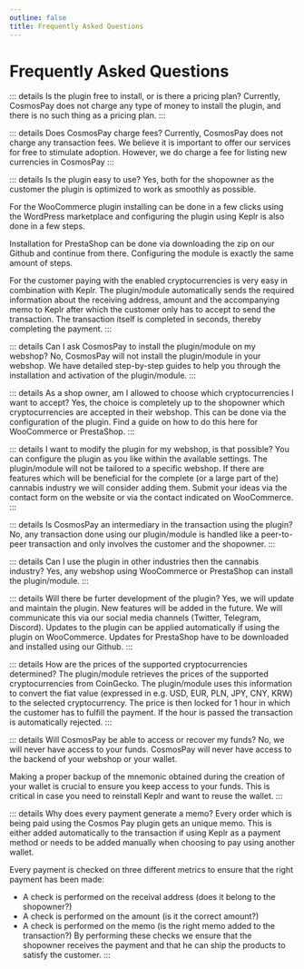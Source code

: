 ```yaml
---
outline: false
title: Frequently Asked Questions
---
```

# Frequently Asked Questions

::: details Is the plugin free to install, or is there a pricing plan?
Currently, CosmosPay does not charge any type of money to install the plugin, and there is no such thing as a pricing plan.
:::

::: details Does CosmosPay charge fees?
Currently, CosmosPay does not charge any transaction fees. We believe it is important to offer our services for free to stimulate adoption. However, we do charge a fee for listing new currencies in CosmosPay
:::

::: details Is the plugin easy to use?
Yes, both for the shopowner as the customer the plugin is optimized to work as smoothly as possible. 

For the WooCommerce plugin installing can be done in a few clicks using the WordPress marketplace and configuring the plugin using Keplr is also done in a few steps. 

Installation for PrestaShop can be done via downloading the zip on our Github and continue from there. Configuring the module is exactly the same amount of steps. 

For the customer paying with the enabled cryptocurrencies is very easy in combination with Keplr. The plugin/module automatically sends the required information about the receiving address, amount and the accompanying memo to Keplr after which the customer only has to accept to send the transaction. The transaction itself is completed in seconds, thereby completing the payment.
:::

::: details Can I ask CosmosPay to install the plugin/module on my webshop?
No, CosmosPay will not install the plugin/module in your webshop. We have detailed step-by-step guides to help you through the installation and activation of the plugin/module.
:::

::: details As a shop owner, am I allowed to choose which cryptocurrencies I want to accept?
Yes, the choice is completely up to the shopowner which cryptocurrencies are accepted in their webshop. This can be done via the configuration of the plugin. Find a guide on how to do this here for WooCommerce or PrestaShop.
:::

::: details I want to modify the plugin for my webshop, is that possible?
You can configure the plugin as you like within the available settings. The plugin/module will not be tailored to a specific webshop. If there are features which will be beneficial for the complete (or a large part of the) cannabis industry we will consider adding them. Submit your ideas via the contact form on the website or via the contact indicated on WooCommerce.
:::

::: details Is CosmosPay an intermediary in the transaction using the plugin?
No, any transaction done using our plugin/module is handled like a peer-to-peer transaction and only involves the customer and the shopowner.
:::

::: details Can I use the plugin in other industries then the cannabis industry?
Yes, any webshop using WooCommerce or PrestaShop can install the plugin/module.
:::

::: details Will there be furter development of the plugin?
Yes, we will update and maintain the plugin. New features will be added in the future. We will communicate this via our social media channels (Twitter, Telegram, Discord). Updates to the plugin can be applied automatically if using the plugin on WooCommerce. Updates for PrestaShop have to be downloaded and installed using our Github.
:::

::: details How are the prices of the supported cryptocurrencies determined?
The plugin/module retrieves the prices of the supported cryptocurrencies from CoinGecko. The plugin/module uses this information to convert the fiat value (expressed in e.g. USD, EUR, PLN, JPY, CNY, KRW) to the selected cryptocurrency. The price is then locked for 1 hour in which the customer has to fulfill the payment. If the hour is passed the transaction is automatically rejected.
:::

::: details Will CosmosPay be able to access or recover my funds?
No, we will never have access to your funds. CosmosPay will never have access to the backend of your webshop or your wallet.

Making a proper backup of the mnemonic obtained during the creation of your wallet is crucial to ensure you keep access to your funds. This is critical in case you need to reinstall Keplr and want to reuse the wallet.
:::

::: details Why does every payment generate a memo?
Every order which is being paid using the Cosmos Pay plugin gets an unique memo. This is either added automatically to the transaction if using Keplr as a payment method or needs to be added manually when choosing to pay using another wallet.

Every payment is checked on three different metrics to ensure that the right payment has been made: 
- A check is performed on the receival address (does it belong to the shopowner?)
- A check is performed on the amount (is it the correct amount?)
- A check is performed on the memo (is the right memo added to the transaction?)
By performing these checks we ensure that the shopowner receives the payment and that he can ship the products to satisfy the customer.
:::